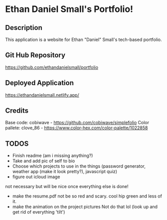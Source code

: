 # Ethan Daniel Small's Portfolio!

## Description

This application is a website for Ethan "Daniel" Small's tech-based portfolio.

## Git Hub Repository

https://github.com/ethandanielsmall/portfolio

## Deployed Application

https://ethandanielsmall.netlify.app/

## Credits

Base code: cobiwave - https://github.com/cobiwave/simplefolio
Color pallete: clove_86 - https://www.color-hex.com/color-palette/1022858

## TODOS
- Finish readme (am i missing anything?)
- Take and add pic of self to bio
- Choose which projects to use in the things (password generator, weather app (make it look pretty?), javascript quiz)
- figure out icloud image

not necessary but will be nice once everything else is done!
- make the resume.pdf not be so red and scary. cool hip green and less of it.
- make the animation on the project pictures Not do that lol (look up and get rid of everything 'tilt')